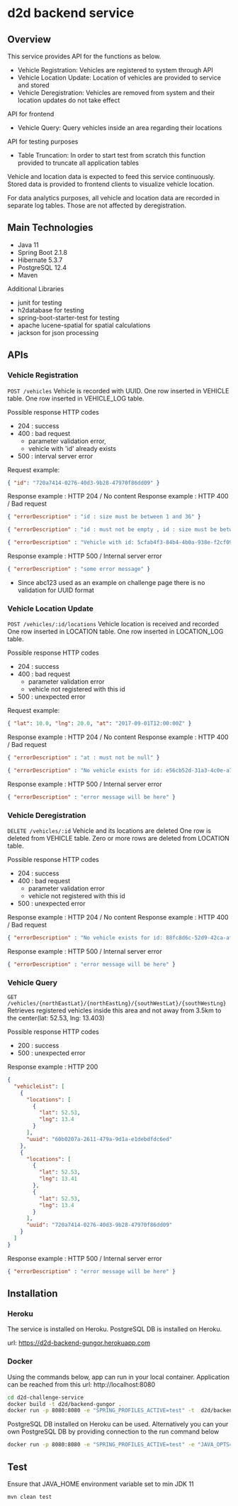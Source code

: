 # d2d backend service

## Overview

This service provides API for the functions as below.
 
* Vehicle Registration: Vehicles are registered to system through API
* Vehicle Location Update: Location of vehicles are provided to service and stored
* Vehicle Deregistration: Vehicles are removed from system and their location updates do not take effect

API for frontend
* Vehicle Query: Query vehicles inside an area regarding their locations 

API for testing purposes
* Table Truncation: In order to start test from scratch this function provided to truncate all application tables 

Vehicle and location data is expected to feed this service continuously. 
Stored data is provided to frontend clients to visualize vehicle location.

For data analytics purposes, all vehicle and location data are recorded in separate log tables.
Those are not affected by deregistration.
 
## Main Technologies 

* Java 11
* Spring Boot 2.1.8
* Hibernate 5.3.7
* PostgreSQL 12.4
* Maven

Additional Libraries
* junit for testing
* h2database for testing
* spring-boot-starter-test for testing
* apache lucene-spatial for spatial calculations
* jackson for json processing

## APIs

### Vehicle Registration
`POST /vehicles`
Vehicle is recorded with UUID.
One row inserted in VEHICLE table.
One row inserted in VEHICLE_LOG table.

Possible response HTTP codes
* 204 : success 
* 400 : bad request
    - parameter validation error,
    - vehicle with 'id' already exists
* 500 : interval server error 

Request example:
```json
{ "id": "720a7414-0276-40d3-9b28-47970f86dd09" }
```

Response example : HTTP 204 / No content
Response example : HTTP 400 / Bad request
```json
{ "errorDescription" : "id : size must be between 1 and 36" } 
```
```json
{ "errorDescription" : "id : must not be empty , id : size must be between 1 and 36" }
```
```json
{ "errorDescription" : "Vehicle with id: 5cfab4f3-84b4-4b0a-938e-f2cf091a3fef already exists" }
```
Response example : HTTP 500 / Internal server error
```json
{ "errorDescription" : "some error message" }
```

* Since abc123 used as an example on challenge page there is no validation for UUID format

### Vehicle Location Update
`POST /vehicles/:id/locations`
Vehicle location is received and recorded
One row inserted in LOCATION table.
One row inserted in LOCATION_LOG table.

Possible response HTTP codes
* 204 : success 
* 400 : bad request
    - parameter validation error
    - vehicle not registered with this id
* 500 : unexpected error 

Request example:
```json
{ "lat": 10.0, "lng": 20.0, "at": "2017-09-01T12:00:00Z" }
```

Response example : HTTP 204 / No content
Response example : HTTP 400 / Bad request
```json
{ "errorDescription" : "at : must not be null" } 
```
```json
{ "errorDescription" : "No vehicle exists for id: e56cb52d-31a3-4c0e-a7be-2ee1b79308f5" }
```
Response example : HTTP 500 / Internal server error
```json
{ "errorDescription" : "error message will be here" }
```

### Vehicle Deregistration

`DELETE /vehicles/:id`
Vehicle and its locations are deleted
One row is deleted from VEHICLE table.
Zero or more rows are deleted from LOCATION table.

Possible response HTTP codes
* 204 : success 
* 400 : bad request
    - parameter validation error
    - vehicle not registered with this id
* 500 : unexpected error 

Response example : HTTP 204 / No content
Response example : HTTP 400 / Bad request
```json
{ "errorDescription" : "No vehicle exists for id: 88fc8d6c-52d9-42ca-afd1-b0d8f192f369" }
```
Response example : HTTP 500 / Internal server error
```json
{ "errorDescription" : "error message will be here" }
```

### Vehicle Query

`GET /vehicles/{northEastLat}/{northEastLng}/{southWestLat}/{southWestLng}`
Retrieves registered vehicles inside this area and not away from 3.5km to the center(lat: 52.53, lng: 13.403)

Possible response HTTP codes
* 200 : success 
* 500 : unexpected error 

Response example : HTTP 200
```json
{
  "vehicleList": [
    {
      "locations": [
        {
          "lat": 52.53,
          "lng": 13.4
        }
      ],
      "uuid": "60b0207a-2611-479a-9d1a-e1debdfdc6ed"
    },
    {
      "locations": [
        {
          "lat": 52.53,
          "lng": 13.41
        },
        {
          "lat": 52.53,
          "lng": 13.4
        }
      ],
      "uuid": "720a7414-0276-40d3-9b28-47970f86dd09"
    }
  ]
}
```
Response example : HTTP 500 / Internal server error
```json
{ "errorDescription" : "error message will be here" }
```


## Installation

### Heroku
The service is installed on Heroku.
PostgreSQL DB is installed on Heroku.

url: https://d2d-backend-gungor.herokuapp.com 

### Docker

Using the commands below, app can run in your local container.
Application can be reached from this url: http://localhost:8080
```bash
cd d2d-challenge-service
docker build -t d2d/backend-gungor .
docker run -p 8080:8080 -e "SPRING_PROFILES_ACTIVE=test" -t  d2d/backend-gungor
```

PostgreSQL DB installed on Heroku can be used. 
Alternatively you can your own PostgreSQL DB by providing connection to the run command below
```bash
docker run -p 8080:8080 -e "SPRING_PROFILES_ACTIVE=test" -e "JAVA_OPTS=-Dspring.datasource.url=jdbc:postgresql://host.docker.internal:5432/postgres -Dspring.datasource.username=postgres -Dspring.datasource.password=123456 -Dspring.jpa.properties.hibernate.default_schema=public" -t  d2d/backend-gungor
```

## Test
Ensure that JAVA_HOME environment variable set to min JDK 11
```bash
mvn clean test
```